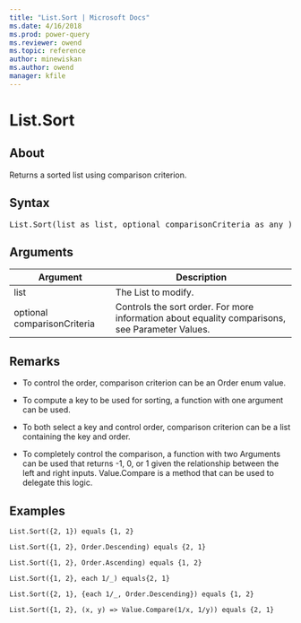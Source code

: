 ```yaml
---
title: "List.Sort | Microsoft Docs"
ms.date: 4/16/2018
ms.prod: power-query
ms.reviewer: owend
ms.topic: reference
author: minewiskan
ms.author: owend
manager: kfile
---
```

# List.Sort

  
## About  
Returns a sorted list using comparison criterion.  
  
## Syntax

<pre>
List.Sort(list as list, optional comparisonCriteria as any ) as list  
</pre>
  
## Arguments  
  
|Argument|Description|  
|------------|---------------|  
|list|The List to modify.|  
|optional comparisonCriteria|Controls the sort order. For more information about equality comparisons, see Parameter Values.|  
  
## <a name="__toc360789351"></a>Remarks  
  
-   To control the order, comparison criterion can be an Order enum value.  
  
-   To compute a key to be used for sorting, a function with one argument can be used.  
  
-   To both select a key and control order, comparison criterion can be a list containing the key and order.  
  
-   To completely control the comparison, a function with two Arguments can be used that returns -1, 0, or 1 given the relationship between the left and right inputs.  Value.Compare is a method that can be used to delegate this logic.  
  
## Examples  
  
```powerquery-m
List.Sort({2, 1}) equals {1, 2}  
```  
  
```powerquery-m
List.Sort({1, 2}, Order.Descending) equals {2, 1}  
```  
  
```powerquery-m
List.Sort({1, 2}, Order.Ascending) equals {1, 2}  
```  
  
```powerquery-m
List.Sort({1, 2}, each 1/_) equals{2, 1}  
```  
  
```powerquery-m
List.Sort({2, 1}, {each 1/_, Order.Descending}) equals {1, 2}  
```  
  
```powerquery-m
List.Sort({1, 2}, (x, y) => Value.Compare(1/x, 1/y)) equals {2, 1}  
```  
